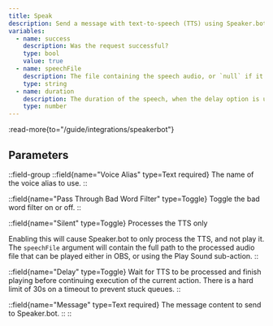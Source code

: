 ```yaml
---
title: Speak
description: Send a message with text-to-speech (TTS) using Speaker.bot
variables:
  - name: success
    description: Was the request successful?
    type: bool
    value: true
  - name: speechFile
    description: The file containing the speech audio, or `null` if it doesn't exist
    type: string
  - name: duration
    description: The duration of the speech, when the delay option is used
    type: number
---
```


:read-more{to="/guide/integrations/speakerbot"}

## Parameters
::field-group
  ::field{name="Voice Alias" type=Text required}
  The name of the voice alias to use.
  ::

  ::field{name="Pass Through Bad Word Filter" type=Toggle}
  Toggle the bad word filter on or off.
  ::

  ::field{name="Silent" type=Toggle}
  Processes the TTS only

  Enabling this will cause Speaker.bot to only process the TTS, and not play it.  The `speechFile` argument will contain the full path to the processed audio file that can be played either in OBS, or using the Play Sound sub-action.
  ::

  ::field{name="Delay" type=Toggle}
  Wait for TTS to be processed and finish playing before continuing execution of the current action.  There is a hard limit of 30s on a timeout to prevent stuck queues.
  ::

  ::field{name="Message" type=Text required}
  The message content to send to Speaker.bot.
  ::
::